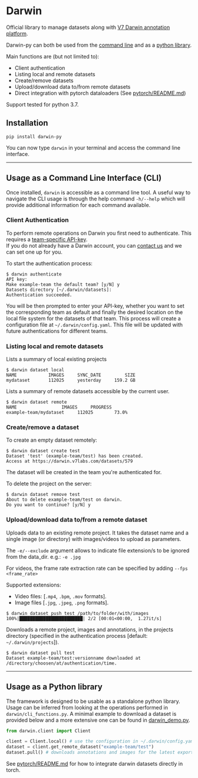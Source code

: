 # Darwin
Official library to manage datasets along with 
[V7 Darwin annotation platform](https://darwin.v7labs.com).

Darwin-py can both be used from the [command line](#usage-as-a-command-line-interface-cli) and as a [python library](#usage-as-a-python-library).

Main functions are (but not limited to):

- Client authentication
- Listing local and remote datasets
- Create/remove datasets
- Upload/download data to/from remote datasets
- Direct integration with pytorch dataloaders (See [pytorch/README.md](torch/README.md))

Support tested for python 3.7.

## Installation

```
pip install darwin-py
```
You can now type `darwin` in your terminal and access the command line interface.


---

## Usage as a Command Line Interface (CLI)

Once installed, `darwin` is accessible as a command line tool.
A useful way to navigate the CLI usage is through the help command `-h/--help` which will 
provide additional information for each command available. 


### Client Authentication 

To perform remote operations on Darwin you first need to authenticate.
This requires a [team-specific API-key](https://darwin.v7labs.com/?settings=api-keys).  
If you do not already have a Darwin account, you can [contact us](https://www.v7labs.com/contact) and we can set one up for you.

To start the authentication process:

```
$ darwin authenticate
API key: 
Make example-team the default team? [y/N] y
Datasets directory [~/.darwin/datasets]: 
Authentication succeeded.
```

You will be then prompted to enter your API-key, whether you want to set the corresponding team as 
default and finally the desired location on the local file system for the datasets of that team.
This process will create a configuration file at `~/.darwin/config.yaml`.
This file will be updated with future authentications for different teams.


### Listing local and remote datasets 

Lists a summary of local existing projects
```
$ darwin dataset local
NAME            IMAGES     SYNC_DATE         SIZE
mydataset       112025     yesterday     159.2 GB
```

Lists a summary of remote datasets accessible by the current user.

```
$ darwin dataset remote
NAME                 IMAGES     PROGRESS
example-team/mydataset     112025        73.0%
```


### Create/remove a dataset 

To create an empty dataset remotely:

```
$ darwin dataset create test
Dataset 'test' (example-team/test) has been created.
Access at https://darwin.v7labs.com/datasets/579
``` 

The dataset will be created in the team you're authenticated for.

To delete the project on the server:
```
$ darwin dataset remove test
About to delete example-team/test on darwin.
Do you want to continue? [y/N] y
```


### Upload/download data to/from a remote dataset 

Uploads data to an existing remote project.
It takes the dataset name and a single image (or directory) with images/videos to upload as 
parameters. 

The `-e/--exclude` argument allows to indicate file extension/s to be ignored from the data_dir. 
e.g.: `-e .jpg`

For videos, the frame rate extraction rate can be specified by adding `--fps <frame_rate>`

Supported extensions:
-  Video files: [`.mp4`, `.bpm`, `.mov` formats].
-  Image files [`.jpg`, `.jpeg`, `.png` formats].

```
$ darwin dataset push test /path/to/folder/with/images
100%|████████████████████████| 2/2 [00:01<00:00,  1.27it/s] 
```

Downloads a remote project, images and annotations, in the projects directory 
(specified in the authentication process [default: `~/.darwin/projects`]).

```
$ darwin dataset pull test 
Dataset example-team/test:versionname downloaded at /directory/choosen/at/authentication/time.
```


---
## Usage as a Python library

The framework is designed to be usable as a standalone python library.
Usage can be inferred from looking at the operations performed in `darwin/cli_functions.py`.
A minimal example to download a dataset is provided below and a more extensive one can be found in 
[darwin_demo.py](./darwin_demo.py).

```python
from darwin.client import Client

client = Client.local() # use the configuration in ~/.darwin/config.yaml
dataset = client.get_remote_dataset("example-team/test")
dataset.pull() # downloads annotations and images for the latest exported version
```


See [pytorch/README.md](torch/README.md) for how to integrate darwin datasets directly in torch.
